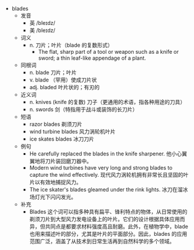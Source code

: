 - blades
  - 发音
    - 英 /bleɪdz/
    - 美 /bleɪdz/
  - 词义
    - n. 刀片；叶片（blade 的复数形式）
      - The flat, sharp part of a tool or weapon such as a knife or sword; a thin leaf-like appendage of a plant.
  - 同根词
    - n. blade 刀片；叶片
    - v. blade （罕用）使成刀片状
    - adj. bladed 叶片状的；有刃的
  - 近义词
    - n. knives (knife 的复数) 刀子（更通用的术语，指各种用途的刀具）
    - n. swords 剑（特指用于战斗或装饰的长刀片）
  - 短语
    - razor blades 剃须刀片
    - wind turbine blades 风力涡轮机叶片
    - ice skates blades 冰刀刀片
  - 例句
    - He carefully replaced the blades in the knife sharpener. 他小心翼翼地将刀片装回磨刀器中。
    - Modern wind turbines have very long and strong blades to capture the wind effectively. 现代风力涡轮机拥有非常长且坚固的叶片以有效地捕捉风力。
    - The ice skater's blades gleamed under the rink lights. 冰刀在溜冰场灯光下闪闪发光。
  - 补充
    - Blades 这个词可以指多种具有扁平、锋利特点的物体，从日常使用的剃须刀片到大型风力发电设备上的叶片。它们的设计根据具体应用而异，但共同点是都要求材料强度高且耐磨。此外，在植物学中，blade 也用来描述叶的部分，尤其是叶片的平面部分。因此，blades 的应用范围广泛，涵盖了从技术到日常生活再到自然科学的多个领域。
